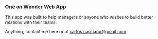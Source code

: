 ### One on Wonder Web App

This app was built to help managers or anyone who wishes to build better relations with their teams.

Anything, contact me here or at carlos.casciano@gmail.com
